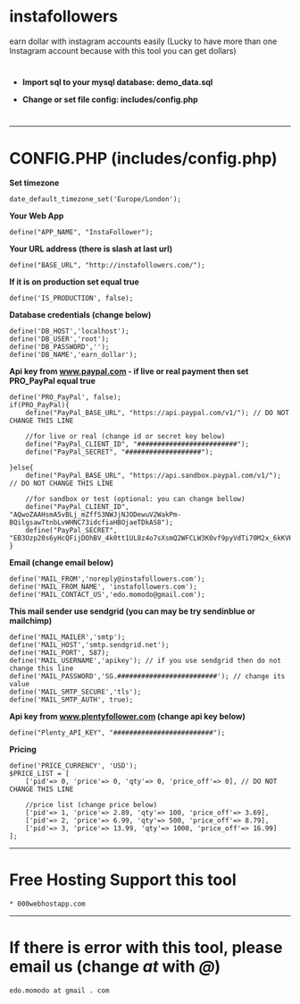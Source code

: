 # instafollowers
earn dollar with instagram accounts easily
(Lucky to have more than one Instagram account because with this tool you can get dollars)

# 

- **Import sql to your mysql database: demo_data.sql**

- **Change or set file config: includes/config.php**

# 

--------------------------------------------------

**CONFIG.PHP (includes/config.php)**
===================================

**Set timezone**

    date_default_timezone_set('Europe/London');

**Your Web App**

    define("APP_NAME", "InstaFollower");

**Your URL address (there is slash at last url)**

    define("BASE_URL", "http://instafollowers.com/");

**If it is on production set equal true**

    define('IS_PRODUCTION', false);

**Database credentials (change below)**

    define('DB_HOST','localhost');
    define('DB_USER','root');
    define('DB_PASSWORD','');
    define('DB_NAME','earn_dollar');

**Api key from www.paypal.com - if live or real payment then set PRO_PayPal equal true**

    define('PRO_PayPal', false);
    if(PRO_PayPal){
        define("PayPal_BASE_URL", "https://api.paypal.com/v1/"); // DO NOT CHANGE THIS LINE

        //for live or real (change id or secret key below)
        define("PayPal_CLIENT_ID", "#########################");
        define("PayPal_SECRET", "###################");

    }else{
        define("PayPal_BASE_URL", "https://api.sandbox.paypal.com/v1/"); // DO NOT CHANGE THIS LINE

        //for sandbox or test (optional: you can change bellow)
        define("PayPal_CLIENT_ID", "AQwoZAAHsmA5vBLj_mZffS3NWJjNJODewuV2WakPm-BQilgsawTtnbLvWHNC73idcfiaHBOjaeTDkAS8");
        define("PayPal_SECRET", "EB3Ozp20s6yHcQFijDOhBV_4k0tt1UL8z4o7sXsmQ2WFCLW3K0vf9pyVdTi70M2x_6kKVKCBYQ1o_o9u");
    }

**Email (change email below)**

    define('MAIL_FROM','noreply@instafollowers.com');
    define('MAIL_FROM_NAME', 'instafollowers.com');
    define('MAIL_CONTACT_US','edo.momodo@gmail.com');

**This mail sender use sendgrid (you can may be try sendinblue or mailchimp)**

    define('MAIL_MAILER','smtp');
    define('MAIL_HOST','smtp.sendgrid.net');
    define('MAIL_PORT', 587);
    define('MAIL_USERNAME','apikey'); // if you use sendgrid then do not change this line
    define('MAIL_PASSWORD','SG.#########################'); // change its value 
    define('MAIL_SMTP_SECURE','tls');
    define('MAIL_SMTP_AUTH', true);

**Api key from www.plentyfollower.com (change api key below)**

    define("Plenty_API_KEY", "#########################");

**Pricing**

    define('PRICE_CURRENCY', 'USD');
    $PRICE_LIST = [
        ['pid'=> 0, 'price'=> 0, 'qty'=> 0, 'price_off'=> 0], // DO NOT CHANGE THIS LINE

        //price list (change price below)
        ['pid'=> 1, 'price'=> 2.89, 'qty'=> 100, 'price_off'=> 3.69],
        ['pid'=> 2, 'price'=> 6.99, 'qty'=> 500, 'price_off'=> 8.79],
        ['pid'=> 3, 'price'=> 13.99, 'qty'=> 1000, 'price_off'=> 16.99]
    ];

--------------------------------

# Free Hosting Support this tool

    * 000webhostapp.com

--------------------------------

# If there is error with this tool, please email us (change *at* with *@*)

    edo.momodo at gmail . com    